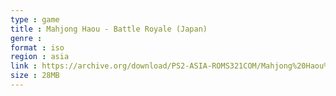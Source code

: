 ```yaml
---
type : game
title : Mahjong Haou - Battle Royale (Japan)
genre : 
format : iso
region : asia
link : https://archive.org/download/PS2-ASIA-ROMS321COM/Mahjong%20Haou%20-%20Battle%20Royale%20%28Japan%29.7z
size : 28MB
---
```

